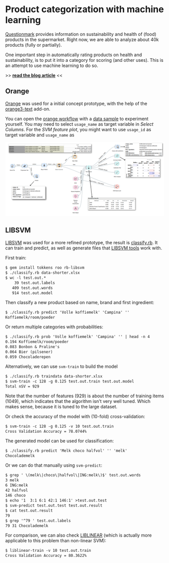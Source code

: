 # Product categorization with machine learning

[Questionmark](http://www.thequestionmark.org/) provides information on
sustainability and health of (food) products in the supermarket. Right now,
we are able to analyze about 40k products (fully or partially). 

One important step in automatically rating products on health and
sustainability, is to put it into a category for scoring (and other uses).
This is an attempt to use machine learning to do so.

&gt;&gt; **[read the blog article](http://developers.thequestionmark.org/2017/01/31/product-categorization-with-machine-learning)** &lt;&lt;

## Orange

[Orange](http://orange.biolab.si/) was used for a initial concept prototype, with the help of
the [orange3-text](https://github.com/biolab/orange3-text) add-on.

You can open the [orange workflow](orange-workflow.ows) with a [data sample](data-shorter.xlsx)
to experiment yourself. You may need to select `usage_name` as target variable in _Select Columns_.
For the _SVM feature plot_, you might want to use `usage_id` as target variable and `usage_name`
as

![](orange-workflow-overview.png)

## LIBSVM

[LIBSVM](https://www.csie.ntu.edu.tw/~cjlin/libsvm/) was used for a more refined prototype, the
result is [classify.rb](classify.rb). It can train and predict, as well as generate files that
[LIBSVM tools](https://www.csie.ntu.edu.tw/~cjlin/libsvmtools/) work with.

First train:

```
$ gem install tokkens roo rb-libsvm
$ ./classify.rb data-shorter.xlsx
$ wc -l test.out.*
    39 test.out.labels
   409 test.out.words
   914 test.out.model
```

Then classify a new product based on name, brand and first ingredient:

```
$ ./classify.rb predict 'Volle koffiemelk' 'Campina' ''
Koffiemelk/room/poeder
```

Or return multiple categories with probabilities:

```
$ ./classify.rb prob 'Volle koffiemelk' 'Campina' '' | head -n 4
0.194 Koffiemelk/room/poeder
0.083 Bonbon & Praline's
0.064 Bier (pilsener)
0.059 Chocoladerepen
```

Alternatively, we can use `svm-train` to build the model

```
$ ./classify.rb traindata data-shorter.xlsx
$ svm-train -c 128 -g 0.125 test.out.train test.out.model
Total nSV = 929
```

Note that the number of features (929) is about the number of training items (1049),
which indicates that the algorithm isn't very well tuned. Which makes sense, because
it is tuned to the large dataset.

Or check the accuracy of the model with (10-fold) cross-validation:

```
$ svm-train -c 128 -g 0.125 -v 10 test.out.train
Cross Validation Accuracy = 78.0744%
```

The generated model can be used for classification:

```
$ ./classify.rb predict 'Melk choco halfvol' '' 'melk'
Chocolademelk
```

Or we can do that manually using `svm-predict`:

```
$ grep ' \(melk\|choco\|halfvol\|ING:melk\)$' test.out.words
3 melk
6 ING:melk
42 halfvol
146 choco
$ echo '1  3:1 6:1 42:1 146:1' >test.out.test
$ svm-predict test.out.test test.out.result
$ cat test.out.result
79
$ grep '^79 ' test.out.labels
79 31 Chocolademelk
```

For comparison, we can also check [LIBLINEAR](http://www.csie.ntu.edu.tw/~cjlin/liblinear)
(which is actually more applicable to this problem than non-linear SVM):

```
$ liblinear-train -v 10 test.out.train
Cross Validation Accuracy = 80.3622%
```

